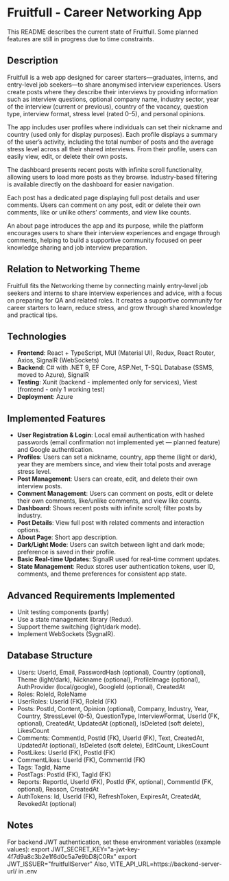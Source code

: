 # Fruitfull - Career Networking App

This README describes the current state of Fruitfull. Some planned features are still in progress due to time constraints.

## Description

Fruitfull is a web app designed for career starters—graduates, interns, and entry-level job seekers—to share anonymised interview experiences. Users create posts where they describe their interviews by providing information such as interview questions, optional company name, industry sector, year of the interview (current or previous), country of the vacancy, question type, interview format, stress level (rated 0–5), and personal opinions.

The app includes user profiles where individuals can set their nickname and country (used only for display purposes). Each profile displays a summary of the user’s activity, including the total number of posts and the average stress level across all their shared interviews. From their profile, users can easily view, edit, or delete their own posts.

The dashboard presents recent posts with infinite scroll functionality, allowing users to load more posts as they browse. Industry-based filtering is available directly on the dashboard for easier navigation.

Each post has a dedicated page displaying full post details and user comments. Users can comment on any post, edit or delete their own comments, like or unlike others’ comments, and view like counts.

An about page introduces the app and its purpose, while the platform encourages users to share their interview experiences and engage through comments, helping to build a supportive community focused on peer knowledge sharing and job interview preparation.

## Relation to Networking Theme

Fruitfull fits the Networking theme by connecting mainly entry-level job seekers and interns to share interview experiences and advice, with a focus on preparing for QA and related roles. It creates a supportive community for career starters to learn, reduce stress, and grow through shared knowledge and practical tips.

## Technologies

- **Frontend**: React + TypeScript, MUI (Material UI), Redux, React Router, Axios, SignalR (WebSockets)
- **Backend**: C# with .NET 9, EF Core, ASP.Net, T-SQL Database (SSMS, moved to Azure), SignalR
- **Testing**: Xunit (backend - implemented only for services), Viest (frontend - only 1 working test)
- **Deployment**: Azure

## Implemented Features

- **User Registration & Login**: Local email authentication with hashed passwords (email confirmation not implemented yet — planned feature) and Google authentication.
- **Profiles**: Users can set a nickname, country, app theme (light or dark), year they are members since, and view their total posts and average stress level.
- **Post Management**: Users can create, edit, and delete their own interview posts.
- **Comment Management**: Users can comment on posts, edit or delete their own comments, like/unlike comments, and view like counts.
- **Dashboard**: Shows recent posts with infinite scroll; filter posts by industry.
- **Post Details**: View full post with related comments and interaction options.
- **About Page**: Short app description.
- **Dark/Light Mode**: Users can switch between light and dark mode; preference is saved in their profile.
- **Basic Real-time Updates**: SignalR used for real-time comment updates.
- **State Management**: Redux stores user authentication tokens, user ID, comments, and theme preferences for consistent app state.

## Advanced Requirements Implemented

- Unit testing components (partly)
- Use a state management library (Redux).
- Support theme switching (light/dark mode).
- Implement WebSockets (SygnalR).

## Database Structure

- Users: UserId, Email, PasswordHash (optional), Country (optional), Theme (light/dark), Nickname (optional), ProfileImage (optional), AuthProvider (local/google), GoogleId (optional), CreatedAt
- Roles: RoleId, RoleName
- UserRoles: UserId (FK), RoleId (FK)
- Posts: PostId, Content, Opinion (optional), Company, Industry, Year, Country, StressLevel (0-5), QuestionType, InterviewFormat, UserId (FK, optional), CreatedAt, UpdatedAt (optional), IsDeleted (soft delete), LikesCount
- Comments: CommentId, PostId (FK), UserId (FK), Text, CreatedAt, UpdatedAt (optional), IsDeleted (soft delete), EditCount, LikesCount
- PostLikes: UserId (FK), PostId (FK)
- CommentLikes: UserId (FK), CommentId (FK)
- Tags: TagId, Name
- PostTags: PostId (FK), TagId (FK)
- Reports: ReportId, UserId (FK), PostId (FK, optional), CommentId (FK, optional), Reason, CreatedAt
- AuthTokens: Id, UserId (FK), RefreshToken, ExpiresAt, CreatedAt, RevokedAt (optional)

## Notes

For backend JWT authentication, set these environment variables (example values):
export JWT_SECRET_KEY="a-jwt-key-4f7d9a8c3b2e1f6d0c5a7e9bD8jC0Rx"
export JWT_ISSUER="fruitfullServer"
Also, VITE_API_URL=https://backend-server-url/ in .env
